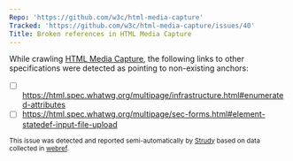 ```yaml
---
Repo: 'https://github.com/w3c/html-media-capture'
Tracked: 'https://github.com/w3c/html-media-capture/issues/40'
Title: Broken references in HTML Media Capture
---
```


While crawling [HTML Media Capture](https://w3c.github.io/html-media-capture/), the following links to other specifications were detected as pointing to non-existing anchors:
* [ ] https://html.spec.whatwg.org/multipage/infrastructure.html#enumerated-attributes
* [ ] https://html.spec.whatwg.org/multipage/sec-forms.html#element-statedef-input-file-upload

<sub>This issue was detected and reported semi-automatically by [Strudy](https://github.com/w3c/strudy/) based on data collected in [webref](https://github.com/w3c/webref/).</sub>
